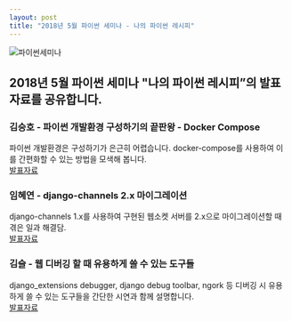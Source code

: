 ```yaml
---
layout: post
title: "2018년 5월 파이썬 세미나 - 나의 파이썬 레시피"
---
```


![파이썬세미나](/assets/2018/2018-05-seminar-cover.jpg)  


## 2018년 5월 파이썬 세미나 "나의 파이썬 레시피”의 발표 자료를 공유합니다.  

### 김승호 - 파이썬 개발환경 구성하기의 끝판왕 - Docker Compose  
파이썬 개발환경은 구성하기가 은근히 어렵습니다. docker-compose를 사용하여 이를 간편화할 수 있는 방법을 모색해 봅니다.  
[발표자료](https://drive.google.com/open?id=1z1yr0EZq99uLyB28zxLtboF3PSfNrSXD)  

### 임혜연 - django-channels 2.x 마이그레이션  
django-channels 1.x를 사용하여 구현된 웹소켓 서버를 2.x으로 마이그레이션할 때 겪은 일과 해결담.  
[발표자료](https://drive.google.com/open?id=1vUJHxh8vhlLvlgGxqBmYHjiY0FTOiiML)

### 김슬 - 웹 디버깅 할 때 유용하게 쓸 수 있는 도구들  
django_extensions debugger, django debug toolbar, ngork 등 디버깅 시 유용하게 쓸 수 있는 도구들을 간단한 시연과 함께 설명합니다.  
[발표자료](https://drive.google.com/file/d/1QbcemUqsf4nBrv0CVsOQt-vrzfJFTuEK/view?usp=sharing)
